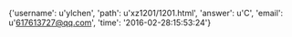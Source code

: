 {'username': u'ylchen', 'path': u'xz1201/1201.html', 'answer': u'C', 'email': u'617613727@qq.com', 'time': '2016-02-28:15:53:24'}